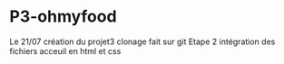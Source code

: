 # P3-ohmyfood
Le 21/07 création du projet3 clonage fait sur git
Etape 2 intégration des fichiers acceuil en html et css
